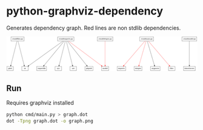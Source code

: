 # python-graphviz-dependency


Generates dependency graph. Red lines are non stdlib dependencies.

![graph](./graph.png)

## Run

Requires graphviz installed

```bash
python cmd/main.py > graph.dot
dot -Tpng graph.dot -o graph.png
```
